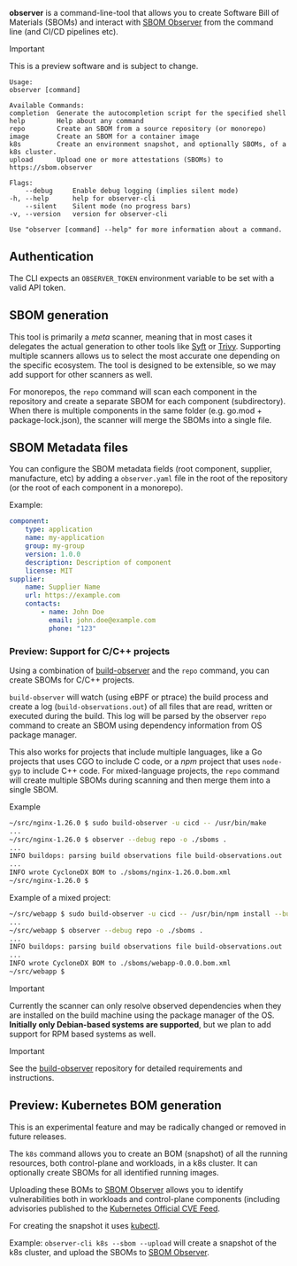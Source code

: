 **observer** is a command-line-tool that allows you to create Software Bill of Materials (SBOMs) and interact with [SBOM Observer](https://sbom.observer) from the command line (and CI/CD pipelines etc).

> [!IMPORTANT]
> This is a preview software and is subject to change.

```
Usage:
observer [command]

Available Commands:
completion  Generate the autocompletion script for the specified shell
help        Help about any command
repo        Create an SBOM from a source repository (or monorepo)
image       Create an SBOM for a container image
k8s         Create an environment snapshot, and optionally SBOMs, of a k8s cluster.
upload      Upload one or more attestations (SBOMs) to https://sbom.observer

Flags:
    --debug     Enable debug logging (implies silent mode)
-h, --help      help for observer-cli
    --silent    Silent mode (no progress bars)
-v, --version   version for observer-cli

Use "observer [command] --help" for more information about a command.
```

## Authentication

The CLI expects an `OBSERVER_TOKEN` environment variable to be set with a valid API token.

## SBOM generation

This tool is primarily a *meta* scanner, meaning that in most cases it delegates the actual generation to other tools like [Syft](https://github.com/anchore/syft) or [Trivy](https://github.com/aquasecurity/trivy).
Supporting multiple scanners allows us to select the most accurate one depending on the specific ecosystem. The tool is designed to be extensible, so we may add support for other scanners as well.

For monorepos, the `repo` command will scan each component in the repository and create a separate SBOM for each component (subdirectory).
When there is multiple components in the same folder (e.g. go.mod + package-lock.json), the scanner will merge the SBOMs into a single file.

## SBOM Metadata files

You can configure the SBOM metadata fields (root component, supplier, manufacture, etc) by adding a `observer.yaml` file in the root of the repository (or the root of each component in a monorepo).

Example:
```yaml
component:
    type: application
    name: my-application
    group: my-group
    version: 1.0.0
    description: Description of component
    license: MIT
supplier:
    name: Supplier Name
    url: https://example.com
    contacts:
        - name: John Doe
          email: john.doe@example.com
          phone: "123"
```

### Preview: Support for C/C++ projects

Using a combination of [build-observer](https://github.com/sbom-observer/build-observer) and the `repo` command, you can create SBOMs for C/C++ projects.

`build-observer` will watch (using eBPF or ptrace) the build process and create a log (`build-observations.out`) of all files that are read, written or executed during the build.
This log will be parsed by the observer `repo` command to create an SBOM using dependency information from OS package manager.

This also works for projects that include multiple languages, like a Go projects that uses CGO to include C code, or a _npm_ project that uses `node-gyp` to include C++ code.
For mixed-language projects, the `repo` command will create multiple SBOMs during scanning and then merge them into a single SBOM.

Example
```bash
~/src/nginx-1.26.0 $ sudo build-observer -u cicd -- /usr/bin/make
...
~/src/nginx-1.26.0 $ observer --debug repo -o ./sboms .
...
INFO buildops: parsing build observations file build-observations.out
...
INFO wrote CycloneDX BOM to ./sboms/nginx-1.26.0.bom.xml
~/src/nginx-1.26.0 $
```

Example of a mixed project:
```bash
~/src/webapp $ sudo build-observer -u cicd -- /usr/bin/npm install --build-from-source
...
~/src/webapp $ observer --debug repo -o ./sboms .
...
INFO buildops: parsing build observations file build-observations.out
...
INFO wrote CycloneDX BOM to ./sboms/webapp-0.0.0.bom.xml
~/src/webapp $
```

> [!IMPORTANT]
> Currently the scanner can only resolve observed dependencies when they are installed on the build machine using the package manager of the OS.
> **Initially only Debian-based systems are supported**, but we plan to add support for RPM based systems as well.

> [!IMPORTANT]
> See the [build-observer](https://github.com/sbom-observer/build-observer) repository for detailed requirements and instructions.

## Preview: Kubernetes BOM generation

This is an experimental feature and may be radically changed or removed in future releases.

The `k8s` command allows you to create an BOM (snapshot) of all the running resources, both control-plane and workloads, in a k8s cluster. It can optionally create SBOMs for all identified running images.

Uploading these BOMs to [SBOM Observer](https://sbom.observer) allows you to identify vulnerabilities both in workloads and control-plane components (including advisories published to the [Kubernetes Official CVE Feed](https://kubernetes.io/docs/reference/issues-security/official-cve-feed/).

For creating the snapshot it uses [kubectl](https://kubernetes.io/docs/reference/kubectl/overview/).

Example: `observer-cli k8s --sbom --upload` will create a snapshot of the k8s cluster, and upload the SBOMs to [SBOM Observer](https://sbom.observer).

